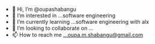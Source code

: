 - 👋 Hi, I’m @oupashabangu
- 👀 I’m interested in ...software engineering
- 🌱 I’m currently learning ...software engineering with alx
- 💞️ I’m looking to collaborate on ...
- 📫 How to reach me ...oupa.m.shabangu@gmail.com

<!---
oupashabangu/oupashabangu is a ✨ special ✨ repository because its `README.md` (this file) appears on your GitHub profile.
You can click the Preview link to take a look at your changes.
--->
